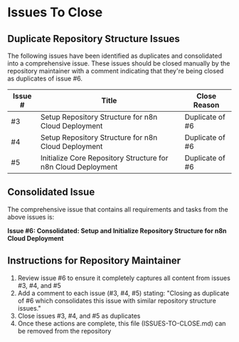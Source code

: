 # Issues To Close

## Duplicate Repository Structure Issues

The following issues have been identified as duplicates and consolidated into a comprehensive issue. These issues should be closed manually by the repository maintainer with a comment indicating that they're being closed as duplicates of issue #6.

| Issue # | Title | Close Reason |
|---------|-------|--------------|
| #3      | Setup Repository Structure for n8n Cloud Deployment | Duplicate of #6 |
| #4      | Setup Repository Structure for n8n Cloud Deployment | Duplicate of #6 |
| #5      | Initialize Core Repository Structure for n8n Cloud Deployment | Duplicate of #6 |

## Consolidated Issue
The comprehensive issue that contains all requirements and tasks from the above issues is:

**Issue #6: Consolidated: Setup and Initialize Repository Structure for n8n Cloud Deployment**

## Instructions for Repository Maintainer
1. Review issue #6 to ensure it completely captures all content from issues #3, #4, and #5
2. Add a comment to each issue (#3, #4, #5) stating: "Closing as duplicate of #6 which consolidates this issue with similar repository structure issues."
3. Close issues #3, #4, and #5 as duplicates
4. Once these actions are complete, this file (ISSUES-TO-CLOSE.md) can be removed from the repository